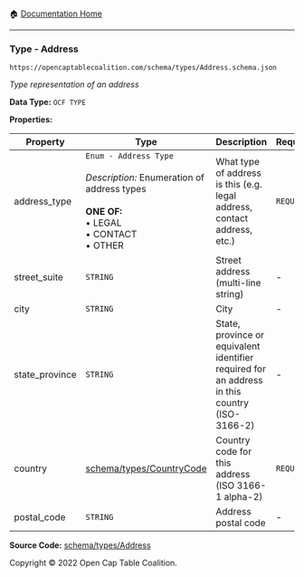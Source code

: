 :house: [Documentation Home](/README.md)

---

### Type - Address

`https://opencaptablecoalition.com/schema/types/Address.schema.json`

_Type representation of an address_

**Data Type:** `OCF TYPE`

**Properties:**

| Property       | Type                                                                                                                                                    | Description                                                                                   | Required   |
| -------------- | ------------------------------------------------------------------------------------------------------------------------------------------------------- | --------------------------------------------------------------------------------------------- | ---------- |
| address_type   | `Enum - Address Type`</br></br>_Description:_ Enumeration of address types</br></br>**ONE OF:** </br>&bull; LEGAL </br>&bull; CONTACT </br>&bull; OTHER | What type of address is this (e.g. legal address, contact address, etc.)                      | `REQUIRED` |
| street_suite   | `STRING`                                                                                                                                                | Street address (multi-line string)                                                            | -          |
| city           | `STRING`                                                                                                                                                | City                                                                                          | -          |
| state_province | `STRING`                                                                                                                                                | State, province or equivalent identifier required for an address in this country (ISO-3166-2) | -          |
| country        | [schema/types/CountryCode](/docs/schema/types/CountryCode.md)                                                                                           | Country code for this address (ISO 3166-1 alpha-2)                                            | `REQUIRED` |
| postal_code    | `STRING`                                                                                                                                                | Address postal code                                                                           | -          |

**Source Code:** [schema/types/Address](/schema/types/Address.schema.json)

Copyright © 2022 Open Cap Table Coalition.
